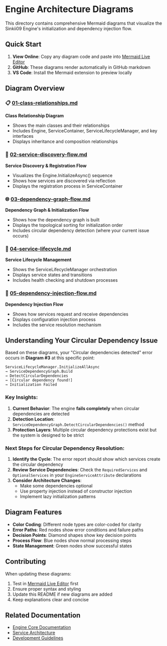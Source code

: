 # Engine Architecture Diagrams

This directory contains comprehensive Mermaid diagrams that visualize the Sinkii09 Engine's initialization and dependency injection flow.

## Quick Start

1. **View Online**: Copy any diagram code and paste into [Mermaid Live Editor](https://mermaid.live)
2. **GitHub**: These diagrams render automatically in GitHub markdown
3. **VS Code**: Install the Mermaid extension to preview locally

## Diagram Overview

### 📋 [01-class-relationships.md](./01-class-relationships.md)
**Class Relationship Diagram**
- Shows the main classes and their relationships
- Includes Engine, ServiceContainer, ServiceLifecycleManager, and key interfaces
- Displays inheritance and composition relationships

### 🔄 [02-service-discovery-flow.md](./02-service-discovery-flow.md) 
**Service Discovery & Registration Flow**
- Visualizes the Engine.InitializeAsync() sequence
- Shows how services are discovered via reflection
- Displays the registration process in ServiceContainer

### 🌐 [03-dependency-graph-flow.md](./03-dependency-graph-flow.md)
**Dependency Graph & Initialization Flow**
- Shows how the dependency graph is built
- Displays the topological sorting for initialization order
- Includes circular dependency detection (where your current issue occurs)

### 🔄 [04-service-lifecycle.md](./04-service-lifecycle.md)
**Service Lifecycle Management**
- Shows the ServiceLifecycleManager orchestration
- Displays service states and transitions
- Includes health checking and shutdown processes

### 💉 [05-dependency-injection-flow.md](./05-dependency-injection-flow.md)
**Dependency Injection Flow**
- Shows how services request and receive dependencies
- Displays configuration injection process
- Includes the service resolution mechanism

## Understanding Your Circular Dependency Issue

Based on these diagrams, your "Circular dependencies detected" error occurs in **Diagram #3** at this specific point:

```
ServiceLifecycleManager.InitializeAllAsync 
→ ServiceDependencyGraph.Build 
→ DetectCircularDependencies 
→ [Circular dependency found!] 
→ Initialization Failed
```

### Key Insights:

1. **Current Behavior**: The engine **fails completely** when circular dependencies are detected
2. **Detection Location**: `ServiceDependencyGraph.DetectCircularDependencies()` method
3. **Protection Layers**: Multiple circular dependency protections exist but the system is designed to be strict

### Next Steps for Circular Dependency Resolution:

1. **Identify the Cycle**: The error report should show which services create the circular dependency
2. **Review Service Dependencies**: Check the `RequiredServices` and `OptionalServices` in your `EngineServiceAttribute` declarations
3. **Consider Architecture Changes**: 
   - Make some dependencies optional
   - Use property injection instead of constructor injection
   - Implement lazy initialization patterns

## Diagram Features

- **Color Coding**: Different node types are color-coded for clarity
- **Error Paths**: Red nodes show error conditions and failure paths
- **Decision Points**: Diamond shapes show key decision points
- **Process Flow**: Blue nodes show normal processing steps
- **State Management**: Green nodes show successful states

## Contributing

When updating these diagrams:
1. Test in [Mermaid Live Editor](https://mermaid.live) first
2. Ensure proper syntax and styling
3. Update this README if new diagrams are added
4. Keep explanations clear and concise

## Related Documentation

- [Engine Core Documentation](../01-Overview/)
- [Service Architecture](../02-Architecture/)
- [Development Guidelines](../03-Development/)